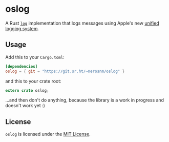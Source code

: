 # oslog

A Rust [`log`](https://github.com/rust-lang-nursery/log)
implementation that logs messages using Apple's new [unified logging
system](https://developer.apple.com/documentation/os/logging?language=occ).

## Usage

Add this to your `Cargo.toml`:

```toml
[dependencies]
oslog = { git = "https://git.sr.ht/~nerosnm/oslog" }
```

and this to your crate root:

```rust
extern crate oslog;
```

...and then don't do anything, because the library is a work in
progress and doesn't work yet :)

## License

`oslog` is licensed under the [MIT
License](https://opensource.org/licenses/MIT).
